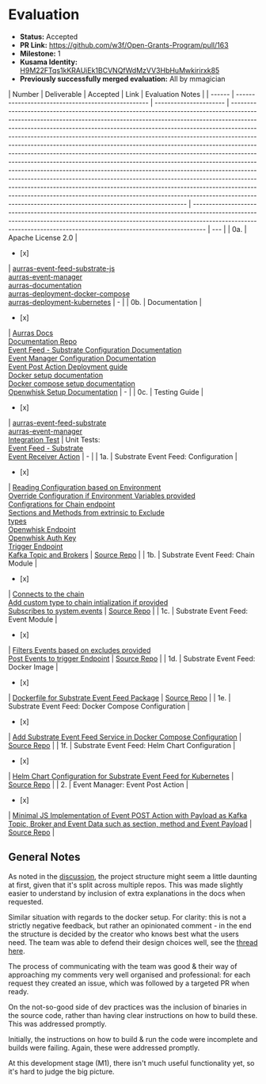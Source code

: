 # Evaluation

- **Status:** Accepted
- **PR Link:** https://github.com/w3f/Open-Grants-Program/pull/163
- **Milestone:** 1
- **Kusama Identity:** [H9M22FTqs1kKRAUiEk1BCVNQfWdMzVV3HbHuMwkirirxk85](https://polkascan.io/pre/kusama/account/H9M22FTqs1kKRAUiEk1BCVNQfWdMzVV3HbHuMwkirirxk85)
- **Previously successfully merged evaluation:** All by mmagician

| Number | Deliverable                                        | Accepted               | Link                                                                                                                                                                                                                                                                                                                                                                                                                                                                                                                                                                                                                                                                                                                                                                                                                                                                                                                                                       | Evaluation Notes                                                                                                                                                                                                                               |
| ------ | -------------------------------------------------- | ---------------------- | ---------------------------------------------------------------------------------------------------------------------------------------------------------------------------------------------------------------------------------------------------------------------------------------------------------------------------------------------------------------------------------------------------------------------------------------------------------------------------------------------------------------------------------------------------------------------------------------------------------------------------------------------------------------------------------------------------------------------------------------------------------------------------------------------------------------------------------------------------------------------------------------------------------------------------------------------------------- | ---------------------------------------------------------------------------------------------------------------------------------------------------------------------------------------------------------------------------------------------- | --- |
| 0a.    | Apache License 2.0                                 | <ul><li>[x] </li></ul> | [aurras-event-feed-substrate-js](https://github.com/HugoByte/aurras-event-feed-substrate-js/blob/master/LICENSE)<br/>[aurras-event-manager](https://github.com/HugoByte/aurras-event-manager/blob/master/LICENSE)<br/>[aurras-documentation](https://github.com/HugoByte/aurras-documentation/blob/master/LICENSE)<br/>[aurras-deployment-docker-compose](https://github.com/HugoByte/aurras-deployment-docker-compose/blob/master/LICENSE)<br/>[aurras-deployment-kubernetes](https://github.com/HugoByte/aurras-deployment-kubernetes/blob/master/LICENSE)                                                                                                                                                                                                                                                                                                                                                                                               | -                                                                                                                                                                                                                                              |
| 0b.    | Documentation                                      | <ul><li>[x] </li></ul> | [Aurras Docs](http://docs.aurras.hugobyte.com/)<br/>[Documentation Repo](https://github.com/HugoByte/aurras-documentation)<br/>[Event Feed - Substrate Configuration Documentation](https://github.com/HugoByte/aurras-event-feed-substrate-js/blob/next/docs/configuration.md)<br/>[Event Manager Configuration Documentation](https://github.com/HugoByte/aurras-event-manager/blob/master/docs/configuration.md)<br/>[Event Post Action Deployment guide](https://github.com/HugoByte/aurras-event-manager#installation)<br/>[Docker setup documentation](https://docs.aurras.hugobyte.com/dependencies/docker)<br/>[Docker compose setup documentation](https://docs.aurras.hugobyte.com/dependencies/docker-compose)<br/>[Openwhisk Setup Documentation](https://docs.aurras.hugobyte.com/dependencies/openwhisk)                                                                                                                                     | -                                                                                                                                                                                                                                              |
| 0c.    | Testing Guide                                      | <ul><li>[x] </li></ul> | [aurras-event-feed-substrate](https://github.com/HugoByte/aurras-event-feed-substrate-js/tree/master#testing)<br/>[aurras-event-manager](https://github.com/HugoByte/aurras-event-manager#testing) <br/> [Integration Test](https://github.com/HugoByte/aurras-event-manager/blob/next/docs/integration-testing.md)                                                                                                                                                                                                                                                                                                                                                                                                                                                                                                                                                                                                                                        | Unit Tests: <br/>[Event Feed - Substrate](https://github.com/HugoByte/aurras-event-feed-substrate-js/tree/master/tests)<br/>[Event Receiver Action](https://github.com/HugoByte/aurras-event-manager/tree/master/actions/event-receiver/tests) | -   |
| 1a.    | Substrate Event Feed: Configuration                | <ul><li>[x] </li></ul> | [Reading Configuration based on Environment](https://github.com/HugoByte/aurras-event-feed-substrate-js/pull/2)<br/>[Override Configuration if Environment Variables provided](https://github.com/HugoByte/aurras-event-feed-substrate-js/pull/2)<br/>[Configrations for Chain endpoint](https://github.com/HugoByte/aurras-event-feed-substrate-js/pull/6)<br/>[Sections and Methods from extrinsic to Exclude](https://github.com/HugoByte/aurras-event-feed-substrate-js/pull/8)<br/>[types](https://github.com/HugoByte/aurras-event-feed-substrate-js/pull/10)<br/>[Openwhisk Endpoint](https://github.com/HugoByte/aurras-event-feed-substrate-js/pull/15)<br/>[Openwhisk Auth Key](https://github.com/HugoByte/aurras-event-feed-substrate-js/pull/15)<br/>[Trigger Endpoint](https://github.com/HugoByte/aurras-event-feed-substrate-js/pull/15)<br/>[Kafka Topic and Brokers](https://github.com/HugoByte/aurras-event-feed-substrate-js/pull/12) | [Source Repo](https://github.com/HugoByte/aurras-event-feed-substrate-js/tree/master)                                                                                                                                                          |
| 1b.    | Substrate Event Feed: Chain Module                 | <ul><li>[x] </li></ul> | [Connects to the chain](https://github.com/HugoByte/aurras-event-feed-substrate-js/pull/9)<br/>[Add custom type to chain intialization if provided](https://github.com/HugoByte/aurras-event-feed-substrate-js/pull/10)<br/>[Subscribes to system.events](https://github.com/HugoByte/aurras-event-feed-substrate-js/pull/11)                                                                                                                                                                                                                                                                                                                                                                                                                                                                                                                                                                                                                              | [Source Repo](https://github.com/HugoByte/aurras-event-feed-substrate-js/tree/master)                                                                                                                                                          |
| 1c.    | Substrate Event Feed: Event Module                 | <ul><li>[x] </li></ul> | [Filters Events based on excludes provided](https://github.com/HugoByte/aurras-event-feed-substrate-js/pull/11)<br/>[Post Events to trigger Endpoint](https://github.com/HugoByte/aurras-event-feed-substrate-js/pull/20)                                                                                                                                                                                                                                                                                                                                                                                                                                                                                                                                                                                                                                                                                                                                  | [Source Repo](https://github.com/HugoByte/aurras-event-feed-substrate-js/tree/master)                                                                                                                                                          |
| 1d.    | Substrate Event Feed: Docker Image                 | <ul><li>[x] </li></ul> | [Dockerfile for Substrate Event Feed Package](https://github.com/HugoByte/aurras-event-feed-substrate-js/pull/16)                                                                                                                                                                                                                                                                                                                                                                                                                                                                                                                                                                                                                                                                                                                                                                                                                                          | [Source Repo](https://github.com/HugoByte/aurras-event-feed-substrate-js/tree/master)                                                                                                                                                          |
| 1e.    | Substrate Event Feed: Docker Compose Configuration | <ul><li>[x] </li></ul> | [Add Substrate Event Feed Service in Docker Compose Configuration](https://github.com/HugoByte/aurras-deployment-docker-compose/blob/master/aurras-event-feed-substrate/docker-compose.yaml)                                                                                                                                                                                                                                                                                                                                                                                                                                                                                                                                                                                                                                                                                                                                                               | [Source Repo](https://github.com/HugoByte/aurras-deployment-docker-compose)                                                                                                                                                                    |
| 1f.    | Substrate Event Feed: Helm Chart Configuration     | <ul><li>[x] </li></ul> | [Helm Chart Configuration for Substrate Event Feed for Kubernetes](https://github.com/HugoByte/aurras-deployment-kubernetes/tree/master/aurras-event-feed-substrate/helm)                                                                                                                                                                                                                                                                                                                                                                                                                                                                                                                                                                                                                                                                                                                                                                                  | [Source Repo](https://github.com/HugoByte/aurras-deployment-kubernetes)                                                                                                                                                                        |
| 2.     | Event Manager: Event Post Action                   | <ul><li>[x] </li></ul> | [Minimal JS Implementation of Event POST Action with Payload as Kafka Topic, Broker and Event Data such as section, method and Event Payload](https://github.com/HugoByte/aurras-event-manager/blob/master/actions/event-receiver/src/index.ts)                                                                                                                                                                                                                                                                                                                                                                                                                                                                                                                                                                                                                                                                                                            | [Source Repo](https://github.com/HugoByte/aurras-event-manager)                                                                                                                                                                                |

## General Notes

As noted in the [discussion](https://github.com/w3f/Grant-Milestone-Delivery/pull/100#issuecomment-783440288), the project structure might seem a little daunting at first, given that it's split across multiple repos. This was made slightly easier to understand by inclusion of extra explanations in the docs when requested.

Similar situation with regards to the docker setup.
For clarity: this is not a strictly negative feedback, but rather an opinionated comment - in the end the structure is decided by the creator who knows best what the users need. The team was able to defend their design choices well, see the [thread here](https://github.com/w3f/Grant-Milestone-Delivery/pull/100#issuecomment-783608252).

The process of communicating with the team was good & their way of approaching my comments very well organised and professional: for each request they created an issue, which was followed by a targeted PR when ready.

On the not-so-good side of dev practices was the inclusion of binaries in the source code, rather than having clear instructions on how to build these. This was addressed promptly.

Initially, the instructions on how to build & run the code were incomplete and builds were failing. Again, these were addressed promptly.

At this development stage (M1), there isn't much useful functionality yet, so it's hard to judge the big picture.
